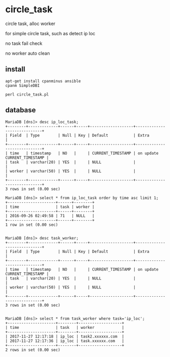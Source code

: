 # circle_task
circle task, alloc worker

for simple circle task, such as detect ip loc

no task fail check

no worker auto clean

## install 

    apt-get install cpanminus ansible
    cpanm SimpleDBI

    perl circle_task.pl

## database 

    MariaDB [dns]> desc ip_loc_task;
    +--------+-------------+------+-----+-------------------+-----------------------------+
    | Field  | Type        | Null | Key | Default           | Extra                       |
    +--------+-------------+------+-----+-------------------+-----------------------------+
    | time   | timestamp   | NO   |     | CURRENT_TIMESTAMP | on update CURRENT_TIMESTAMP |
    | task   | varchar(20) | YES  |     | NULL              |                             |
    | worker | varchar(50) | YES  |     | NULL              |                             |
    +--------+-------------+------+-----+-------------------+-----------------------------+
    3 rows in set (0.00 sec)

    MariaDB [dns]> select * from ip_loc_task order by time asc limit 1;
    +---------------------+------+--------+
    | time                | task | worker |
    +---------------------+------+--------+
    | 2016-09-26 02:49:58 | 71   | NULL   |
    +---------------------+------+--------+
    1 row in set (0.00 sec)


    MariaDB [dns]> desc task_worker;
    +--------+-------------+------+-----+-------------------+-----------------------------+
    | Field  | Type        | Null | Key | Default           | Extra                       |
    +--------+-------------+------+-----+-------------------+-----------------------------+
    | time   | timestamp   | NO   |     | CURRENT_TIMESTAMP | on update CURRENT_TIMESTAMP |
    | task   | varchar(20) | YES  |     | NULL              |                             |
    | worker | varchar(50) | YES  |     | NULL              |                             |
    +--------+-------------+------+-----+-------------------+-----------------------------+
    3 rows in set (0.00 sec)


    MariaDB [dns]> select * from task_worker where task='ip_loc';
    +---------------------+--------+-------------------+
    | time                | task   | worker            |
    +---------------------+--------+-------------------+
    | 2017-11-27 12:17:18 | ip_loc | task2.xxxxxx.com  |
    | 2017-11-27 12:17:36 | ip_loc | task.xxxxxx.com   |
    +---------------------+--------+-------------------+
    2 rows in set (0.00 sec)

